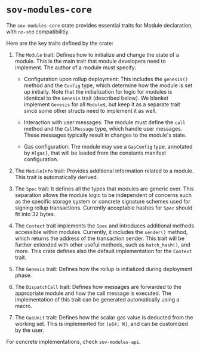 # `sov-modules-core`

The `sov-modules-core` crate provides essential traits for Module declaration, with `no-std` compatibilitiy.

Here are the key traits defined by the crate:

1. The `Module` trait: Defines how to initialize and change the state of a module. This is the main trait that module
   developers need to implement. The author of a module must specify:

    - Configuration upon rollup deployment: This includes the `genesis()` method and the `Config` type, which determine
      how the module is set up initially. Note that the initialization for logic for modules is identical to
      the `Genesis` trait (described below). We blanket implement `Genesis`
      for all `Module`s, but keep it as a separate trait since some other structs need to implement it as well.

    - Interaction with user messages: The module must define the `call` method and the `CallMessage` type, which handle
      user messages. These messages typically result in changes to the module's state.

    - Gas configuration: The module may use a `GasConfig` type, annotated by `#[gas]`, that will be loaded from the 
      constants manifest configuration.

1. The `ModuleInfo` trait: Provides additional information related to a module. This trait is automatically derived.

1. The `Spec` trait: It defines all the types that modules are generic over. This separation allows the module logic to
   be independent of concerns such as the specific storage system or concrete signature schemes used for signing rollup
   transactions. Currently acceptable hashes for `Spec` should fit into 32 bytes.

1. The `Context` trait implements the `Spec` and introduces additional methods accessible within modules. Currently, it
   includes the `sender()` method, which returns the address of the transaction sender. This trait will be further
   extended with other useful methods, such as `batch_hash()`, and more. This crate defines also the default
   implementation for the `Context` trait.

1. The `Genesis` trait: Defines how the rollup is initialized during deployment phase.

1. The `DispatchCall` trait: Defines how messages are forwarded to the appropriate module and how the call message is
   executed. The implementation of this trait can be generated automatically using a macro.

1. The `GasUnit` trait: Defines how the scalar gas value is deducted from the working set. This is implemented for
   `[u64; N]`, and can be customized by the user.

For concrete implementations, check `sov-modules-api`.
